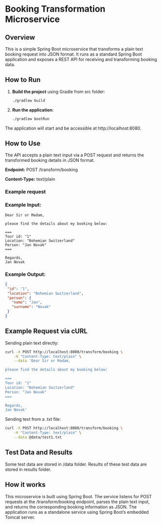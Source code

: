 # Booking Transformation Microservice

## Overview
This is a simple Spring Boot microservice that transforms a plain text booking request into JSON format. It runs as a standard Spring Boot application and exposes a REST API for receiving and transforming booking data.

## How to Run
1. **Build the project** using Gradle from src folder:
   ```bash
   ./gradlew build
   ```
2. **Run the application**:
   ```bash
   ./gradlew bootRun
   ```

The application will start and be accessible at http://localhost:8080.

## How to Use
The API accepts a plain text input via a POST request and returns the transformed booking details in JSON format.

**Endpoint:** POST /transform/booking

**Content-Type:** text/plain

### Example request


### Example Input:
 ```plaintext
Dear Sir or Madam,

please find the details about my booking below:

===
Tour id: "1"
Location: "Bohemian Switzerland"
Person: "Jan Novak"
===

Regards,
Jan Novak
```

### Example Output:
 ```json
 {
  "id": "1",
  "location": "Bohemian Switzerland",
  "person": {
    "name": "Jan",
    "surname": "Novak"
  }
}
```
## Example Request via cURL
Sending plain text directly:
 ```bash
 curl -X POST http://localhost:8080/transform/booking \
     -H "Content-Type: text/plain" \
     --data 'Dear Sir or Madam,

please find the details about my booking below:

===
Tour id: "1"
Location: "Bohemian Switzerland"
Person: "Jan Novak"
===

Regards,
Jan Novak'

  ```

Sending text from a .txt file:
 ```bash
 curl -X POST http://localhost:8080/transform/booking \
     -H "Content-Type: text/plain" \
     --data @data/test1.txt
 ```

## Test Data and Results
Some test data are stored in /data folder. Results of these test data are stored in results folder. 

## How it works
This microservice is built using Spring Boot. The service listens for POST requests at the /transform/booking endpoint, parses the plain text input, and returns the corresponding booking information as JSON. The application runs as a standalone service using Spring Boot’s embedded Tomcat server.